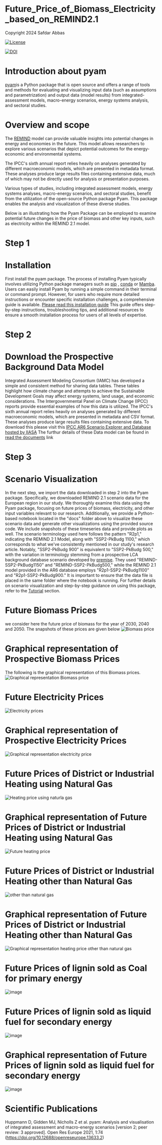 # Future_Price_of_Biomass_Electricity_based_on_REMIND2.1

Copyright 2024 Safdar Abbas

[![License](https://img.shields.io/badge/License-Apache_2.0-blue.svg)](https://opensource.org/licenses/Apache-2.0)  
   
[![DOI](https://zenodo.org/badge/782952532.svg)](https://zenodo.org/doi/10.5281/zenodo.10937930)

# Introduction about pyam
[pyam](https://pyam-iamc.readthedocs.io/en/stable/index.html)is a Python package that is open source and offers a range of tools and methods for evaluating and visualizing input data (such as assumptions and parametrization) and output data (model results) from integrated-assessment models, macro-energy scenarios, energy systems analysis, and sectoral studies.

# Overview and scope
The [REMIND](https://www.pik-potsdam.de/en/institute/departments/transformation-pathways/models/remind) model can provide valuable insights into potential changes in energy and economies in the future. This model allows researchers to explore various scenarios that depict potential outcomes for the energy-economic and environmental systems. 

The IPCC's sixth annual report relies heavily on analyses generated by different macroeconomic models, which are presented in metadata format. These analyses produce large results files containing extensive data, much of which may not be directly used for analysis or presentation purposes.

Various types of studies, including integrated assessment models, energy systems analyses, macro-energy scenarios, and sectoral studies, benefit from the utilization of the open-source Python package Pyam. This package enables the analysis and visualization of these diverse studies.

Below is an illustrating how the Pyam Package can be employed to examine potential future changes in the price of biomass and other key inputs, such as electricity within the REMIND 2.1 model.

# Step 1
# Installation
First install the pyam package. The process of installing Pyam typically involves utilizing Python package managers such as [pip](https://pypi.org/project/pip/) ,  [conda](https://github.com/conda/conda) or [Mamba](https://mamba.readthedocs.io/en/latest/). Users can easily install Pyam by running a simple command in their terminal or command prompt. However, for users who require more detailed instructions or encounter specific installation challenges, a comprehensive guide is available. 
[Please read this installation guide](https://pyam-iamc.readthedocs.io/en/stable/install.html) 
This guide offers step-by-step instructions, troubleshooting tips, and additional resources to ensure a smooth installation process for users of all levels of expertise.

# Step 2 
# Download the Prospective Background Data Model
Integrated Assessment Modeling Consortium (IAMC) has developed a simple and consistent method for sharing data tables. These tables highlight how climate change and attempts to achieve the Sustainable Development Goals may affect energy systems, land usage, and economic considerations. The Intergovernmental Panel on Climate Change (IPCC) reports provide essential examples of how this data is utilized. The IPCC's sixth annual report relies heavily on analyses generated by different macroeconomic models, which are presented in metadata and CSV format. These analyses produce large results files containing extensive data. 
To download this please visit this [IPCC AR6 Scenario Explorer and Database hosted by IIASA](https://data.ece.iiasa.ac.at/ar6/#/workspaces)
The furthur details of these Data model can be found in [read the documents](https://pyam-iamc.readthedocs.io/en/stable/data.html) link

# Step 3
# Scenario Visualization
In the next step, we import the data downloaded in step 2 into the Pyam package. Specifically, we downloaded REMIND 2.1 scenario data for the European region in our study. We thoroughly examine this data using the Pyam package, focusing on future prices of biomass, electricity, and other input variables relevant to our research. Additionally, we provide a Python-based notebook located in the "docs" folder above to visualize these scenario data and generate other visualizations using the provided source code. We include snapshots of these timeseries data and provide plots as well. The scenario terminology used here follows the pattern "R2p1," indicating the REMIND 2.1 Model, along with "SSP2-PkBudg 1100," which corresponds to what we've consistently mentioned in our study's research article. Notably, "SSP2-PkBudg 900" is equivalent to "SSP2-PkBudg 500," with the variation in terminology stemming from a prospective LCA background database scenario developed by [premise](https://premise.readthedocs.io/en/latest/introduction.html). They used "REMIND-SSP2-PkBudg1150" and "REMIND-SSP2-PkBudg500," while the REMIND 2.1 model provided in the AR6 database employs "R2p1-SSP2-PkBudg1100" and "R2p1-SSP2-PkBudg900." It is important to ensure that the data file is placed in the same folder where the notebook is running. For further details on scenario visualization and step-by-step guidance on using this package, refer to the [Tutorial](https://pyam-iamc.readthedocs.io/en/stable/tutorials.html) section.

# Future Biomass Prices
we consider here the future price of biomass for the year of 2030, 2040 and 2050. The snapshots of these prices are given below
![Biomass price](https://github.com/safdarabbas123/Future_Price_of_Biomass_Electricity_based_on_REMIND2.1/assets/112714003/7a250888-7e6b-463c-b693-91aaad0b9c21)
# Graphical representation of Prospective Biomass Prices
The following is the graphical representation of this Biomass prices.
![Graphical representation Biomass price](https://github.com/safdarabbas123/Future_Price_of_Biomass_Electricity_based_on_REMIND2.1/assets/112714003/a1d3d142-001a-470f-ab72-0a7b6f086292)

# Future Electricity Prices
![Electricity prices](https://github.com/safdarabbas123/Future_Price_of_Biomass_Electricity_based_on_REMIND2.1/assets/112714003/6228f53d-519e-4614-9fc0-0f676fef47df)

# Graphical representation of Prospective Electricity Prices
![Graphical representation electricity price](https://github.com/safdarabbas123/Future_Price_of_Biomass_Electricity_based_on_REMIND2.1/assets/112714003/9a58a470-d224-4ff1-83cf-99073ba0ecde)

 # Future Prices of District or Industrial Heating using Natural Gas
 ![Heating price using naturla gas](https://github.com/safdarabbas123/Future_Price_of_Biomass_Electricity_based_on_REMIND2.1/assets/112714003/15999111-a18b-4c54-8022-96a5e4db0ae4)

# Graphical representation of Future Prices of District or Industrial Heating using Natural Gas
 ![Future heating price](https://github.com/safdarabbas123/Future_Price_of_Biomass_Electricity_based_on_REMIND2.1/assets/112714003/6c35fc99-55ff-430f-b3e4-0c39e145ef63)

 # Future Prices of District or Industrial Heating other than Natural Gas
 ![other than natural gas](https://github.com/safdarabbas123/Future_Price_of_Biomass_Electricity_based_on_REMIND2.1/assets/112714003/b0188d8f-8c2e-44a3-9807-0af9287d71fd)

# Graphical representation of Future Prices of District or Industrial Heating other than Natural Gas
![Graphical representation heating price other than natural gas](https://github.com/safdarabbas123/Future_Price_of_Biomass_Electricity_based_on_REMIND2.1/assets/112714003/769a0cca-d954-4b57-b1b1-90fc64a10e59)
# Future Prices of lignin sold as Coal for primary energy
![image](https://github.com/user-attachments/assets/56a03b16-29df-4112-a588-407c6ffb1d9b)

# Future Prices of lignin sold as liquid fuel for secondary energy
![image](https://github.com/user-attachments/assets/14184139-8995-4090-9547-5a10f0d32abf)
# Graphical representation of Future Prices of lignin sold as liquid fuel for secondary energy
![image](https://github.com/user-attachments/assets/7e67e78e-4ba8-4f57-b7e3-5a84ffa420a8)


# Scientific Publications
Huppmann D, Gidden MJ, Nicholls Z et al. pyam: Analysis and visualisation of integrated assessment and macro-energy scenarios [version 2; peer review: 3 approved]. Open Res Europe 2021, 1:74 (https://doi.org/10.12688/openreseurope.13633.2)



